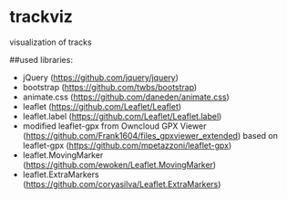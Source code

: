 # trackviz

visualization of tracks 

##used libraries:
- jQuery (https://github.com/jquery/jquery)
- bootstrap (https://github.com/twbs/bootstrap)
- animate.css (https://github.com/daneden/animate.css)
- leaflet (https://github.com/Leaflet/Leaflet)
- leaflet.label (https://github.com/Leaflet/Leaflet.label)
- modified leaflet-gpx from Owncloud GPX Viewer (https://github.com/Frank1604/files_gpxviewer_extended) based on leaflet-gpx (https://github.com/mpetazzoni/leaflet-gpx) 
- leaflet.MovingMarker (https://github.com/ewoken/Leaflet.MovingMarker)
- leaflet.ExtraMarkers (https://github.com/coryasilva/Leaflet.ExtraMarkers)
